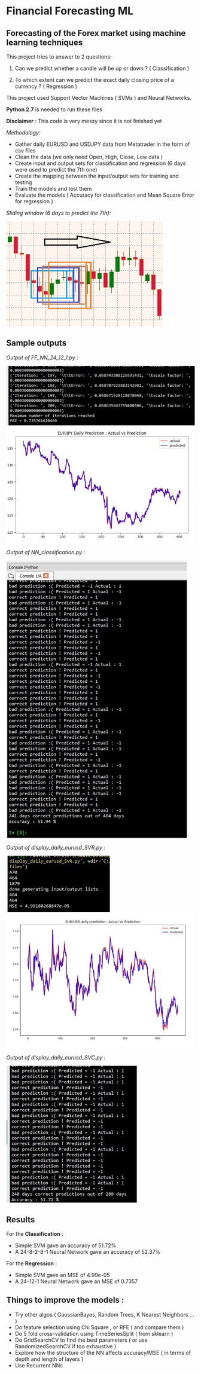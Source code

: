 # Financial Forecasting ML
## Forecasting of the Forex market using machine learning techniques

This project tries to answer to 2 questions:

1. Can we predict whether a candle will be up or down ? ( Classification )

2. To which extent can we predict the exact daily closing price of a currency ? ( Regression )

This project used Support Vector Machines ( SVMs ) and Neural Networks.

**Python 2.7** is needed to run these files

**Disclaimer** : This code is very messy since it is not finished yet

*Methodology:*
* Gather daily EURUSD and USDJPY data from Metatrader in the form of csv files
* Clean the data (we only need Open, High, Close, Low data )
* Create input and output sets for classification and regression (6 days were used to predict the 7th one)
* Create the mapping between the input/output sets for training and testing
* Train the models and test them
* Evaluate the models ( Accuracy for classification and Mean Square Error for regression )

*Sliding window (6 days to predict the 7th):* 

![Sliding](https://github.com/IsmailAlaouiAbdellaoui/Financial-Forecasting-ML/blob/master/sliding-window.JPG)

## Sample outputs

*Output of FF_NN_24_12_1.py :*

![NN_Regression](https://github.com/IsmailAlaouiAbdellaoui/Financial-Forecasting-ML/blob/master/MSE-NN.JPG)
![NN_Regression2](https://github.com/IsmailAlaouiAbdellaoui/Financial-Forecasting-ML/blob/master/NN%20Regression-Actual-VS-Prediction(USDJPY).JPG)

*Output of NN_classification.py :*

![NN_Classification](https://github.com/IsmailAlaouiAbdellaoui/Financial-Forecasting-ML/blob/master/Accuracy-NN.JPG)

*Output of display_daily_eurusd_SVR.py :*

![SVM_Regression](https://github.com/IsmailAlaouiAbdellaoui/Financial-Forecasting-ML/blob/master/MSE-SVM.JPG)
![SVM_Regression2](https://github.com/IsmailAlaouiAbdellaoui/Financial-Forecasting-ML/blob/master/SVM%20Regression-Actual-VS-Prediction(EURUSD).JPG)

*Output of display_daily_eurusd_SVC.py :*

![SVM_Classification](https://github.com/IsmailAlaouiAbdellaoui/Financial-Forecasting-ML/blob/master/Accuracy-SVM.JPG)



## Results

For the **Classification** :
* Simple SVM gave an accuracy of 51.72%
* A 24-8-2-8-1 Neural Network gave an accuracy of 52.37%

For the **Regression** :
* Simple SVM gave an MSE of 4.99e-05
* A 24-12-1 Neural Network gave an MSE of 0.7357

## Things to improve the models :
* Try other algos ( GaussianBayes, Random Trees, K Nearest Neighbors ... )
* Do feature selection using Chi Square , or RFE ( and compare them )
* Do 5 fold cross-validation using TimeSeriesSplit ( from sklearn )
* Do GridSearchCV to find the best parameters ( or use RandomizedSearchCV if too exhaustive )
* Explore how the structure of the NN affects accuracy/MSE ( in terms of depth and length of layers )
* Use Recurrent NNs
